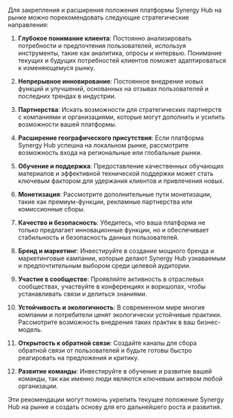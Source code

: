 Для закрепления и расширения положения платформы Synergy Hub на рынке можно порекомендовать следующие стратегические направления:

1. **Глубокое понимание клиента**: Постоянно анализировать потребности и предпочтения пользователей, используя инструменты, такие как аналитика, опросы и интервью. Понимание текущих и будущих потребностей клиентов поможет адаптироваться к изменяющемуся рынку.
    
2. **Непрерывное инновирование**: Постоянное внедрение новых функций и улучшений, основанных на отзывах пользователей и последних трендах в индустрии.
    
3. **Партнерства**: Искать возможности для стратегических партнерств с компаниями и организациями, которые могут дополнить и усилить возможности вашей платформы.
    
4. **Расширение географического присутствия**: Если платформа Synergy Hub успешна на локальном рынке, рассмотрите возможность входа на региональные или глобальные рынки.
    
5. **Обучение и поддержка**: Предоставление качественных обучающих материалов и эффективной технической поддержки может стать ключевым фактором для удержания клиентов и привлечения новых.
    
6. **Монетизация**: Рассмотрите дополнительные пути монетизации, такие как премиум-функции, рекламные партнерства или комиссионные сборы.
    
7. **Качество и безопасность**: Убедитесь, что ваша платформа не только предлагает инновационные функции, но и обеспечивает стабильность и безопасность данных пользователей.
    
8. **Бренд и маркетинг**: Инвестируйте в создание мощного бренда и маркетинговые кампании, которые делают Synergy Hub узнаваемым и предпочтительным выбором среди целевой аудитории.
    
9. **Участие в сообществе**: Проявляйте активность в отраслевых сообществах, участвуйте в конференциях и воркшопах, чтобы устанавливать связи и делиться знаниями.
    
10. **Устойчивость и экологичность**: В современном мире многие компании и потребители ценят экологически устойчивые практики. Рассмотрите возможность внедрения таких практик в ваш бизнес-модель.
    
11. **Открытость к обратной связи**: Создайте каналы для сбора обратной связи от пользователей и будьте готовы быстро реагировать на предложения и критику.
    
12. **Развитие команды**: Инвестируйте в обучение и развитие вашей команды, так как именно люди являются ключевым активом любой организации.
    

Эти рекомендации могут помочь укрепить текущее положение Synergy Hub на рынке и создать основу для его дальнейшего роста и развития.